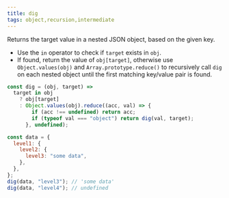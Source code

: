```yaml
---
title: dig
tags: object,recursion,intermediate
---
```


Returns the target value in a nested JSON object, based on the given key.

- Use the `in` operator to check if `target` exists in `obj`.
- If found, return the value of `obj[target]`, otherwise use `Object.values(obj)` and `Array.prototype.reduce()` to recursively call `dig` on each nested object until the first matching key/value pair is found.

```js
const dig = (obj, target) =>
  target in obj
    ? obj[target]
    : Object.values(obj).reduce((acc, val) => {
        if (acc !== undefined) return acc;
        if (typeof val === "object") return dig(val, target);
      }, undefined);
```

```js
const data = {
  level1: {
    level2: {
      level3: "some data",
    },
  },
};
dig(data, "level3"); // 'some data'
dig(data, "level4"); // undefined
```
